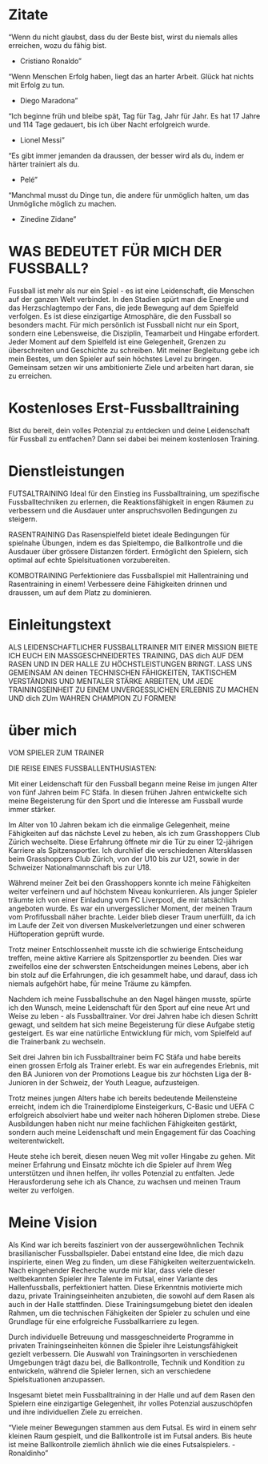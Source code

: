# Zitate

“Wenn du nicht glaubst, dass du der Beste bist, wirst du niemals alles erreichen, wozu du fähig bist.
- Cristiano Ronaldo”

“Wenn Menschen Erfolg haben, liegt das an harter Arbeit. Glück hat nichts mit Erfolg zu tun.
- Diego Maradona”

“Ich beginne früh und bleibe spät, Tag für Tag, Jahr für Jahr. Es hat 17 Jahre und 114 Tage gedauert, bis ich über Nacht erfolgreich wurde. 
- Lionel Messi”

“Es gibt immer jemanden da draussen, der besser wird als du, indem er härter trainiert als du.
- Pelé”

“Manchmal musst du Dinge tun, die andere für unmöglich halten, um das Unmögliche möglich zu machen.
- Zinedine Zidane”


# WAS BEDEUTET FÜR MICH DER FUSSBALL?
Fussball ist mehr als nur ein Spiel - es ist eine Leidenschaft, die Menschen auf der ganzen Welt verbindet. In den Stadien spürt man die Energie und das Herzschlagtempo der Fans, die jede Bewegung auf dem Spielfeld verfolgen. Es ist diese einzigartige Atmosphäre, die den Fussball so besonders macht. Für mich persönlich ist Fussball nicht nur ein Sport, sondern eine Lebensweise, die Disziplin, Teamarbeit und Hingabe erfordert. Jeder Moment auf dem Spielfeld ist eine Gelegenheit, Grenzen zu überschreiten und Geschichte zu schreiben. Mit meiner Begleitung gebe ich mein Bestes, um den Spieler auf sein höchstes Level zu bringen. Gemeinsam setzen wir uns ambitionierte Ziele und arbeiten hart daran, sie zu erreichen.

# Kostenloses Erst-Fussballtraining

Bist du bereit, dein volles Potenzial zu entdecken und deine Leidenschaft für Fussball zu entfachen? Dann sei dabei bei meinem kostenlosen Training. 

# Dienstleistungen

FUTSALTRAINING
Ideal für den Einstieg ins Fussballtraining, um spezifische Fussballtechniken zu erlernen, die Reaktionsfähigkeit in engen Räumen zu verbessern und die Ausdauer unter anspruchsvollen Bedingungen zu steigern.

RASENTRAINING
Das Rasenspielfeld bietet ideale Bedingungen für spielnahe Übungen, indem es das Spieltempo, die Ballkontrolle und die Ausdauer über grössere Distanzen fördert. Ermöglicht den Spielern, sich optimal auf echte Spielsituationen vorzubereiten.

KOMBOTRAINING
Perfektioniere das Fussballspiel mit Hallentraining und Rasentraining in einem! Verbessere deine Fähigkeiten drinnen und draussen, um auf dem Platz zu dominieren.

# Einleitungstext

ALS LEIDENSCHAFTLICHER FUSSBALLTRAINER MIT EINER MISSION BIETE ICH EUCH EIN MASSGESCHNEIDERTES TRAINING, DAS dich AUF DEM RASEN UND IN DER HALLE ZU HÖCHSTLEISTUNGEN BRINGT. LASS UNS GEMEINSAM AN deinen TECHNISCHEN FÄHIGKEITEN, TAKTISCHEM VERSTÄNDNIS UND MENTALER STÄRKE ARBEITEN, UM JEDE TRAININGSEINHEIT ZU EINEM UNVERGESSLICHEN ERLEBNIS ZU MACHEN UND dich ZUm WAHREN CHAMPION ZU FORMEN!

# über mich

VOM SPIELER ZUM TRAINER

DIE REISE EINES FUSSBALLENTHUSIASTEN:

Mit einer Leidenschaft für den Fussball begann meine Reise im jungen Alter von fünf Jahren beim FC Stäfa. In diesen frühen Jahren entwickelte sich meine Begeisterung für den Sport und die Interesse am Fussball wurde immer stärker.

Im Alter von 10 Jahren bekam ich die einmalige Gelegenheit, meine Fähigkeiten auf das nächste Level zu heben, als ich zum Grasshoppers Club Zürich wechselte. Diese Erfahrung öffnete mir die Tür zu einer 12-jährigen Karriere als Spitzensportler. Ich durchlief die verschiedenen Altersklassen beim Grasshoppers Club Zürich, von der U10 bis zur U21, sowie in der Schweizer Nationalmannschaft bis zur U18.

Während meiner Zeit bei den Grasshoppers konnte ich meine Fähigkeiten weiter verfeinern und auf höchstem Niveau konkurrieren. Als junger Spieler träumte ich von einer Einladung vom FC Liverpool, die mir tatsächlich angeboten wurde. Es war ein unvergesslicher Moment, der meinen Traum vom Profifussball näher brachte. Leider blieb dieser Traum unerfüllt, da ich im Laufe der Zeit von diversen Muskelverletzungen und einer schweren Hüftoperation geprüft wurde.

Trotz meiner Entschlossenheit musste ich die schwierige Entscheidung treffen, meine aktive Karriere als Spitzensportler zu beenden. Dies war zweifellos eine der schwersten Entscheidungen meines Lebens, aber ich bin stolz auf die Erfahrungen, die ich gesammelt habe, und darauf, dass ich niemals aufgehört habe, für meine Träume zu kämpfen. 

Nachdem ich meine Fussballschuhe an den Nagel hängen musste, spürte ich den Wunsch, meine Leidenschaft für den Sport auf eine neue Art und Weise zu leben - als Fussballtrainer. Vor drei Jahren habe ich diesen Schritt gewagt, und seitdem hat sich meine Begeisterung für diese Aufgabe stetig gesteigert. Es war eine natürliche Entwicklung für mich, vom Spielfeld auf die Trainerbank zu wechseln. 

Seit drei Jahren bin ich Fussballtrainer beim FC Stäfa und habe bereits einen grossen Erfolg als Trainer erlebt. Es war ein aufregendes Erlebnis, mit den BA Junioren von der Promotions League bis zur höchsten Liga der B-Junioren in der Schweiz, der Youth League, aufzusteigen.

Trotz meines jungen Alters habe ich bereits bedeutende Meilensteine erreicht, indem ich die Trainerdiplome Einsteigerkurs, C-Basic und UEFA C erfolgreich absolviert habe und weiter nach höheren Diplomen strebe. Diese Ausbildungen haben nicht nur meine fachlichen Fähigkeiten gestärkt, sondern auch meine Leidenschaft und mein Engagement für das Coaching weiterentwickelt.

Heute stehe ich bereit, diesen neuen Weg mit voller Hingabe zu gehen. Mit meiner Erfahrung und Einsatz möchte ich die Spieler auf ihrem Weg unterstützen und ihnen helfen, ihr volles Potenzial zu entfalten. Jede Herausforderung sehe ich als Chance, zu wachsen und meinen Traum weiter zu verfolgen.

# Meine Vision

Als Kind war ich bereits fasziniert von der aussergewöhnlichen Technik brasilianischer Fussballspieler. Dabei entstand eine Idee, die mich dazu inspirierte, einen Weg zu finden, um diese Fähigkeiten weiterzuentwickeln. Nach eingehender Recherche wurde mir klar, dass viele dieser weltbekannten Spieler ihre Talente im Futsal, einer Variante des Hallenfussballs, perfektioniert hatten. Diese Erkenntnis motivierte mich dazu, private Trainingseinheiten anzubieten, die sowohl auf dem Rasen als auch in der Halle stattfinden. Diese Trainingsumgebung bietet den idealen Rahmen, um die technischen Fähigkeiten der Spieler zu schulen und eine Grundlage für eine erfolgreiche Fussballkarriere zu legen.

Durch individuelle Betreuung und massgeschneiderte Programme in privaten Trainingseinheiten können die Spieler ihre Leistungsfähigkeit gezielt verbessern. Die Auswahl von Trainingsorten in verschiedenen Umgebungen trägt dazu bei, die Ballkontrolle, Technik und Kondition zu entwickeln, während die Spieler lernen, sich an verschiedene Spielsituationen anzupassen.

Insgesamt bietet mein Fussballtraining in der Halle und auf dem Rasen den Spielern eine einzigartige Gelegenheit, ihr volles Potenzial auszuschöpfen und ihre individuellen Ziele zu erreichen.

“Viele meiner Bewegungen stammen aus dem Futsal. Es wird in einem sehr kleinen Raum gespielt, und die Ballkontrolle ist im Futsal anders. Bis heute ist meine Ballkontrolle ziemlich ähnlich wie die eines Futsalspielers. - Ronaldinho”